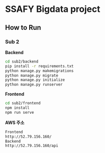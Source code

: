 # SSAFY Bigdata project

## How to Run

### Sub 2

**Backend**

```sh
cd sub2/backend
pip install -r requirements.txt
python manage.py makemigrations
python manage.py migrate
python manage.py initialize
python manage.py runserver
```

**Frontend**

```sh
cd sub2/frontend
npm install
npm run serve
```

**AWS 주소**

```sh
Frontend 
http://52.79.156.160/
Backend
http://52.79.156.160/api
```